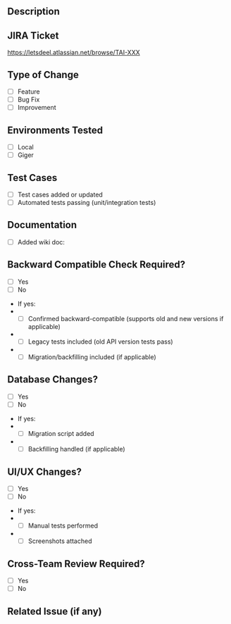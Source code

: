 ## Description
<!-- Briefly explain the primary changes contained in this PR -->

## JIRA Ticket
<!-- Link to JIRA Ticket -->
https://letsdeel.atlassian.net/browse/TAI-XXX

## Type of Change
<!-- Check all that apply -->
- [ ] Feature
- [ ] Bug Fix
- [ ] Improvement

## Environments Tested
- [ ] Local
- [ ] Giger

## Test Cases
- [ ] Test cases added or updated
- [ ] Automated tests passing (unit/integration tests)

## Documentation
- [ ] Added wiki doc: <!-- Add link here -->

## Backward Compatible Check Required?
- [ ] Yes
- [ ] No
- If yes:
- - [ ] Confirmed backward-compatible (supports old and new versions if applicable)
- - [ ] Legacy tests included (old API version tests pass)
- - [ ] Migration/backfilling included (if applicable)

## Database Changes?
- [ ] Yes
- [ ] No
- If yes:
- - [ ] Migration script added
- - [ ] Backfilling handled (if applicable)

## UI/UX Changes?
- [ ] Yes
- [ ] No
- If yes:
- - [ ] Manual tests performed
- - [ ] Screenshots attached

## Cross-Team Review Required?
- [ ] Yes
- [ ] No
<!-- If yes, add context for cross-team review: -->

## Related Issue (if any)
<!-- Link any related issues or tickets here (e.g., fixes #123) -->
